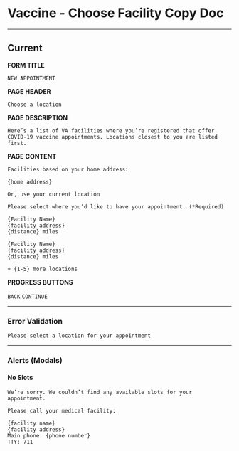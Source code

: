 # Vaccine - Choose Facility Copy Doc
---

## Current

**FORM TITLE**

```
NEW APPOINTMENT
```

**PAGE HEADER**

```
Choose a location
```

**PAGE DESCRIPTION**

```
Here’s a list of VA facilities where you’re registered that offer COVID-19 vaccine appointments. Locations closest to you are listed first.
```

**PAGE CONTENT**

```
Facilities based on your home address:

{home address}

Or, use your current location

Please select where you’d like to have your appointment. (*Required)

{Facility Name}
{facility address}
{distance} miles

{Facility Name}
{facility address}
{distance} miles
```

```
+ {1-5} more locations
```

**PROGRESS BUTTONS**

```BACK```
```CONTINUE```


---

### Error Validation

```
Please select a location for your appointment
```

---

### Alerts (Modals)

#### No Slots

```
We’re sorry. We couldn’t find any available slots for your appointment.

Please call your medical facility:

{facility name}
{facility address}
Main phone: {phone number}
TTY: 711
```
